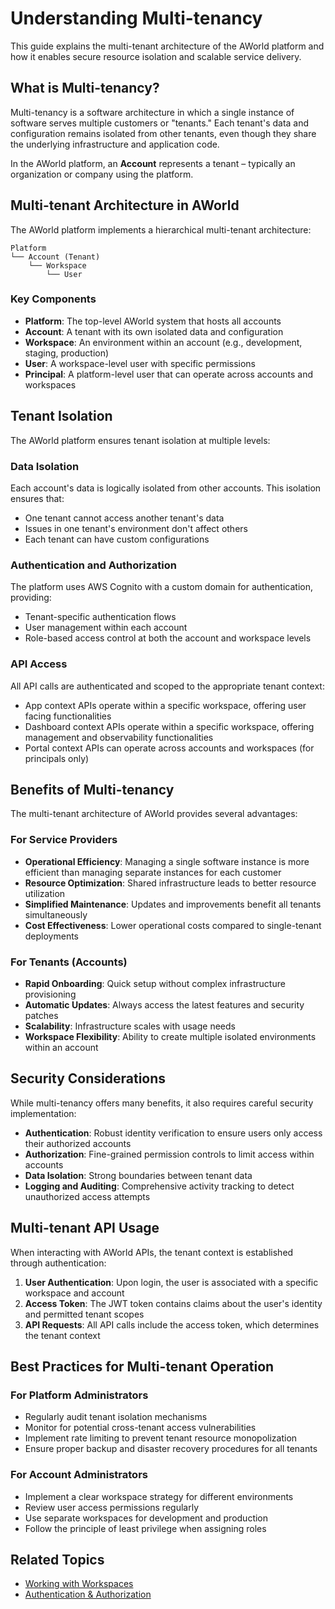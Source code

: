 # Understanding Multi-tenancy

This guide explains the multi-tenant architecture of the AWorld platform and how it enables secure resource isolation and scalable service delivery.

## What is Multi-tenancy?

Multi-tenancy is a software architecture in which a single instance of software serves multiple customers or "tenants." Each tenant's data and configuration remains isolated from other tenants, even though they share the underlying infrastructure and application code.

In the AWorld platform, an **Account** represents a tenant – typically an organization or company using the platform.

## Multi-tenant Architecture in AWorld

The AWorld platform implements a hierarchical multi-tenant architecture:

```
Platform
└── Account (Tenant)
    └── Workspace
        └── User
```

### Key Components

- **Platform**: The top-level AWorld system that hosts all accounts
- **Account**: A tenant with its own isolated data and configuration
- **Workspace**: An environment within an account (e.g., development, staging, production)
- **User**: A workspace-level user with specific permissions
- **Principal**: A platform-level user that can operate across accounts and workspaces

## Tenant Isolation

The AWorld platform ensures tenant isolation at multiple levels:

### Data Isolation

Each account's data is logically isolated from other accounts. This isolation ensures that:

- One tenant cannot access another tenant's data
- Issues in one tenant's environment don't affect others
- Each tenant can have custom configurations

### Authentication and Authorization

The platform uses AWS Cognito with a custom domain for authentication, providing:

- Tenant-specific authentication flows
- User management within each account
- Role-based access control at both the account and workspace levels

### API Access

All API calls are authenticated and scoped to the appropriate tenant context:

- App context APIs operate within a specific workspace, offering user facing functionalities
- Dashboard context APIs operate within a specific workspace, offering management and observability functionalities
- Portal context APIs can operate across accounts and workspaces (for principals only)

## Benefits of Multi-tenancy

The multi-tenant architecture of AWorld provides several advantages:

### For Service Providers

- **Operational Efficiency**: Managing a single software instance is more efficient than managing separate instances for each customer
- **Resource Optimization**: Shared infrastructure leads to better resource utilization
- **Simplified Maintenance**: Updates and improvements benefit all tenants simultaneously
- **Cost Effectiveness**: Lower operational costs compared to single-tenant deployments

### For Tenants (Accounts)

- **Rapid Onboarding**: Quick setup without complex infrastructure provisioning
- **Automatic Updates**: Always access the latest features and security patches
- **Scalability**: Infrastructure scales with usage needs
- **Workspace Flexibility**: Ability to create multiple isolated environments within an account

## Security Considerations

While multi-tenancy offers many benefits, it also requires careful security implementation:

- **Authentication**: Robust identity verification to ensure users only access their authorized accounts
- **Authorization**: Fine-grained permission controls to limit access within accounts
- **Data Isolation**: Strong boundaries between tenant data
- **Logging and Auditing**: Comprehensive activity tracking to detect unauthorized access attempts

## Multi-tenant API Usage

When interacting with AWorld APIs, the tenant context is established through authentication:

1. **User Authentication**: Upon login, the user is associated with a specific workspace and account
2. **Access Token**: The JWT token contains claims about the user's identity and permitted tenant scopes
3. **API Requests**: All API calls include the access token, which determines the tenant context

## Best Practices for Multi-tenant Operation

### For Platform Administrators

- Regularly audit tenant isolation mechanisms
- Monitor for potential cross-tenant access vulnerabilities
- Implement rate limiting to prevent tenant resource monopolization
- Ensure proper backup and disaster recovery procedures for all tenants

### For Account Administrators

- Implement a clear workspace strategy for different environments
- Review user access permissions regularly
- Use separate workspaces for development and production
- Follow the principle of least privilege when assigning roles

## Related Topics

- [Working with Workspaces](./workspaces.md)
- [Authentication & Authorization](./authentication.md)
